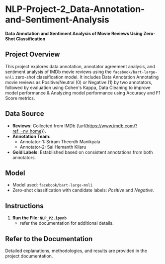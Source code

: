 # NLP-Project-2_Data-Annotation-and-Sentiment-Analysis  
**Data Annotation and Sentiment Analysis of Movie
 Reviews Using Zero-Shot Classification**

## Project Overview  
This project explores data annotation, annotator agreement analysis, and sentiment analysis of IMDb movie reviews using the `facebook/bart-large-mnli` zero-shot classification model. It includes Data Annotation Annotating movie reviews as Positive/Neutral (0) or Negative (1) by two annotators, followed by evaluation using Cohen's Kappa, Data Cleaning to improve model performance & Analyzing model performance using Accuracy and F1 Score metrics.
 
## Data Source  
- **Reviews**: Collected from IMDb (\url{https://www.imdb.com/?ref_=nv_home}).  
- **Annotation Team**:  
  - Annotator-1: Sriram Theerdh Manikyala  
  - Annotator-2: Sai Hemanth Kilaru  
- **Gold Labels**: Established based on consistent annotations from both annotators.  

## Model  
- Model used: `facebook/bart-large-mnli`  
- Zero-shot classification with candidate labels: *Positive* and *Negative*.  

## Instructions  
1. **Run the File: `NLP_P2.ipynb`**  
   - refer the documentation for additional details.

## Refer to the Documentation  
Detailed explanations, methodologies, and results are provided in the project documentation.

